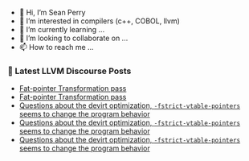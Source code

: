- 👋 Hi, I’m Sean Perry
- 👀 I’m interested in compilers (c++, COBOL, llvm)
- 🌱 I’m currently learning ...
- 💞️ I’m looking to collaborate on ...
- 📫 How to reach me ...

<!---
s66perry/s66perry is a ✨ special ✨ repository because its `README.md` (this file) appears on your GitHub profile.
You can click the Preview link to take a look at your changes.
--->
### 📕 Latest LLVM Discourse Posts

<!-- DISCOURSE-LLVM:START -->
- [Fat-pointer Transformation pass](https://discourse.llvm.org/t/fat-pointer-transformation-pass/61248#post_2)
- [Fat-pointer Transformation pass](https://discourse.llvm.org/t/fat-pointer-transformation-pass/61248#post_1)
- [Questions about the devirt optimization, `-fstrict-vtable-pointers` seems to change the program behavior](https://discourse.llvm.org/t/questions-about-the-devirt-optimization-fstrict-vtable-pointers-seems-to-change-the-program-behavior/61246#post_4)
- [Questions about the devirt optimization, `-fstrict-vtable-pointers` seems to change the program behavior](https://discourse.llvm.org/t/questions-about-the-devirt-optimization-fstrict-vtable-pointers-seems-to-change-the-program-behavior/61246#post_3)
- [Questions about the devirt optimization, `-fstrict-vtable-pointers` seems to change the program behavior](https://discourse.llvm.org/t/questions-about-the-devirt-optimization-fstrict-vtable-pointers-seems-to-change-the-program-behavior/61246#post_2)
<!-- DISCOURSE-LLVM:END -->
